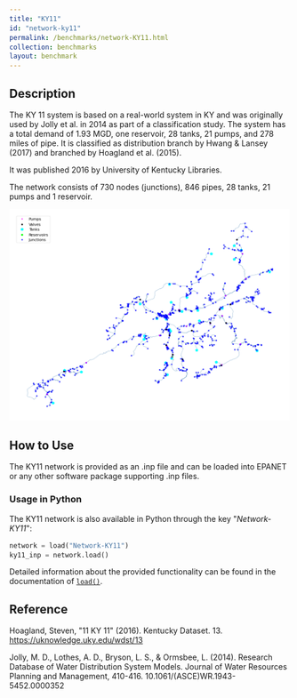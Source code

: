 ```yaml
---
title: "KY11"
id: "network-ky11"
permalink: /benchmarks/network-KY11.html
collection: benchmarks
layout: benchmark
---
```



## Description

The KY 11 system is based on a real-world system in KY and was originally used by Jolly et al. in 2014 as part of a
classification study. The system has a total demand of 1.93 MGD, one reservoir, 28 tanks, 21 pumps, and 278 miles of
pipe. It is classified as distribution branch by Hwang & Lansey (2017) and branched by Hoagland et al. (2015).

It was published 2016 by University of Kentucky Libraries.

The network consists of 730 nodes (junctions), 846 pipes, 28 tanks, 21 pumps and 1 reservoir.

<img src="../static/benchmarks/network-ky11/ky11_plot.png"/>

## How to Use

The KY11 network is provided as an .inp file and can be loaded into EPANET or any other software package
supporting .inp files.

### Usage in Python

The KY11 network is also available in Python through the key "*Network-KY11*":
```python
network = load("Network-KY11")
ky11_inp = network.load()
```

Detailed information about the provided functionality can be found in the documentation of
[`load()`](https://water-benchmark-hub.readthedocs.io/en/stable/water_benchmark_hub.networks.html#water_benchmark_hub.networks.networks.KY11.load).


## Reference

Hoagland, Steven, "11 KY 11" (2016). Kentucky Dataset. 13.
https://uknowledge.uky.edu/wdst/13

Jolly, M. D., Lothes, A. D., Bryson, L. S., & Ormsbee, L. (2014). Research Database of Water Distribution System Models.
Journal of Water Resources Planning and Management, 410-416. 10.1061/(ASCE)WR.1943-5452.0000352
